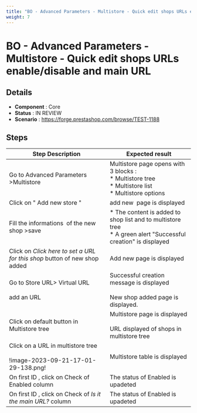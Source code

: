 ```yaml
---
title: "BO - Advanced Parameters - Multistore - Quick edit shops URLs enable/disable and main URL"
weight: 7
---
```


# BO - Advanced Parameters - Multistore - Quick edit shops URLs enable/disable and main URL
## Details
* **Component** : Core
* **Status** : IN REVIEW
* **Scenario** : https://forge.prestashop.com/browse/TEST-1188

## Steps
| Step Description | Expected result |
| ----- | ----- |
| Go to Advanced Parameters >Multistore | Multistore page opens with 3 blocks : <br> * Multistore tree <br> * Multistore list <br> * Multistore options |
| Click on " Add new store " | add new  page is displayed |
| Fill the informations  of the new shop >save | * The content is added to shop list and to multistore tree<br> * A green alert "Successful creation" is displayed |
| Click on _Click here to set a URL for this shop_ button of new shop added | Add new page is displayed |
| Go to Store URL> Virtual URL<br><br>add an URL | Successful creation message is displayed<br><br>New shop added page is displayed. |
| Click on default button in Multistore tree | Multistore page is displayed<br><br>URL displayed of shops in multistore tree |
| Click on a URL in multistore tree<br><br>!image-2023-09-21-17-01-29-138.png! | Multistore table is displayed |
| On first ID , click on Check of Enabled column | The status of Enabled is upadeted |
| On first ID , click on Check of _Is it the main URL?_ column | The status of Enabled is upadeted |
